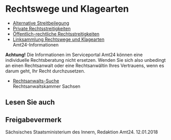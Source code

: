 # Rechtswege und Klagearten

* [Alternative Streitbeilegung](https://amt24dev.sachsen.de/zufi/lebenslagen/5000876)
* [Private Rechtsstreitigkeiten](https://amt24dev.sachsen.de/zufi/lebenslagen/5000201)
* [Öffentlich-rechtliche Rechtsstreitigkeiten](https://amt24dev.sachsen.de/zufi/lebenslagen/5000171)
* [Linksammlung Rechtswege und Klagearten](https://amt24dev.sachsen.de/zufi/lebenslagen/5000518)  
  Amt24-Informationen

**Achtung!** Die Informationen im Serviceportal Amt24 können eine individuelle Rechtsberatung nicht ersetzen. Wenden Sie sich also unbedingt an einen Rechtsanwalt oder eine Rechtsanwältin Ihres Vertrauens, wenn es darum geht, Ihr Recht durchzusetzen.

* [Rechtsanwalts-Suche](http://www.rak-sachsen.de/fuer-buerger/anwaltssuche/ "Rechtsanwalt-Suchdienst")  
  Rechtsanwaltskammer Sachsen

## Lesen Sie auch

## Freigabevermerk

Sächsisches Staatsministerium des Innern, Redaktion Amt24. 12.01.2018
